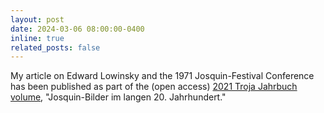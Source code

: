 ```yaml
---
layout: post
date: 2024-03-06 08:00:00-0400
inline: true
related_posts: false
---
```


My article on Edward Lowinsky and the 1971 Josquin-Festival Conference has been published as part of the (open access) [2021 Troja Jahrbuch volume](https://doi.org/10.25371/troja.v2021), "Josquin-Bilder im langen 20. Jahrhundert."